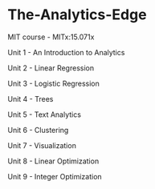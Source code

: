 # The-Analytics-Edge
MIT course - MITx:15.071x

Unit 1 - An Introduction to Analytics


Unit 2 - Linear Regression


Unit 3 - Logistic Regression


Unit 4 - Trees


Unit 5 - Text Analytics


Unit 6 - Clustering


Unit 7 - Visualization


Unit 8 - Linear Optimization


Unit 9 - Integer Optimization
